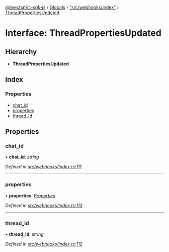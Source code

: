 [@livechat/lc-sdk-js](../README.md) › [Globals](../globals.md) › ["src/webhooks/index"](../modules/_src_webhooks_index_.md) › [ThreadPropertiesUpdated](_src_webhooks_index_.threadpropertiesupdated.md)

# Interface: ThreadPropertiesUpdated

## Hierarchy

* **ThreadPropertiesUpdated**

## Index

### Properties

* [chat_id](_src_webhooks_index_.threadpropertiesupdated.md#chat_id)
* [properties](_src_webhooks_index_.threadpropertiesupdated.md#properties)
* [thread_id](_src_webhooks_index_.threadpropertiesupdated.md#thread_id)

## Properties

###  chat_id

• **chat_id**: *string*

*Defined in [src/webhooks/index.ts:111](https://github.com/livechat/lc-sdk-js/blob/228cb10/src/webhooks/index.ts#L111)*

___

###  properties

• **properties**: *[Properties](_src_objects_index_.properties.md)*

*Defined in [src/webhooks/index.ts:113](https://github.com/livechat/lc-sdk-js/blob/228cb10/src/webhooks/index.ts#L113)*

___

###  thread_id

• **thread_id**: *string*

*Defined in [src/webhooks/index.ts:112](https://github.com/livechat/lc-sdk-js/blob/228cb10/src/webhooks/index.ts#L112)*
